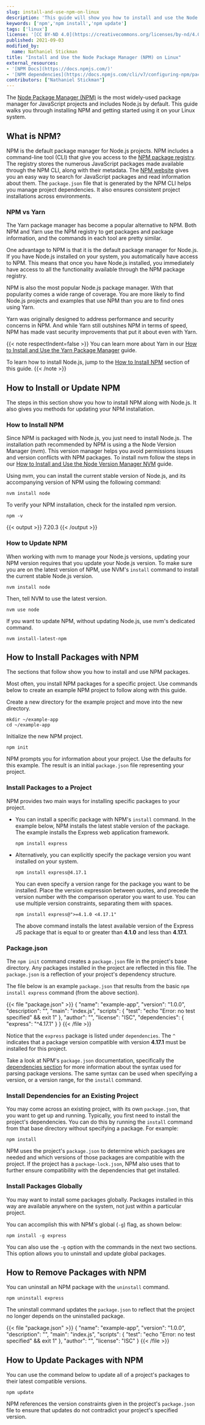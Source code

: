 ```yaml
---
slug: install-and-use-npm-on-linux
description: 'This guide will show you how to install and use the Node Package Manager (NPM), which gives you access to a vast Node.js repository, on Linux.'
keywords: ['npm','npm install','npm update']
tags: ['linux']
license: '[CC BY-ND 4.0](https://creativecommons.org/licenses/by-nd/4.0)'
published: 2021-09-03
modified_by:
  name: Nathaniel Stickman
title: "Install and Use the Node Package Manager (NPM) on Linux"
external_resources:
- '[NPM Docs](https://docs.npmjs.com/)'
- '[NPM dependencies](https://docs.npmjs.com/cli/v7/configuring-npm/package-json#dependencies)'
contributors: ["Nathaniel Stickman"]
---
```


The [Node Package Manager (NPM)](https://www.npmjs.com/) is the most widely-used package manager for JavaScript projects and includes Node.js by default. This guide walks you through installing NPM and getting started using it on your Linux system.

## What is NPM?

NPM is the default package manager for Node.js projects. NPM includes a command-line tool (CLI) that give you access to the [NPM package registry](https://docs.npmjs.com/cli/v7/using-npm/registry). The registry stores the numerous JavaScript packages made available through the NPM CLI, along with their metadata. The [NPM website](https://www.npmjs.com/) gives you an easy way to search for JavaScript packages and read information about them. The `package.json` file that is generated by the NPM CLI helps you manage project dependencies. It also ensures consistent project installations across environments.


### NPM vs Yarn

The Yarn package manager has become a popular alternative to NPM. Both NPM and Yarn use the NPM registry to get packages and package information, and the commands in each tool are pretty similar.

One advantage to NPM is that it is the default package manager for Node.js. If you have Node.js installed on your system, you automatically have access to NPM. This means that once you have Node.js installed, you immediately have access to all the functionality available through the NPM package registry.

NPM is also the most popular Node.js package manager. With that popularity comes a wide range of coverage. You are more likely to find Node.js projects and examples that use NPM than you are to find ones using Yarn.

Yarn was originally designed to address performance and security concerns in NPM. And while Yarn still outshines NPM in terms of speed, NPM has made vast security improvements that put it about even with Yarn.

{{< note respectIndent=false >}}
You can learn more about Yarn in our [How to Install and Use the Yarn Package Manager](/docs/guides/install-and-use-the-yarn-package-manager) guide.

To learn how to install Node.js, jump to the [How to Install NPM](#how-to-install-npm) section of this guide.
{{< /note >}}

## How to Install or Update NPM

The steps in this section show you how to install NPM along with Node.js. It also gives you methods for updating your NPM installation.

### How to Install NPM

Since NPM is packaged with Node.js, you just need to install Node.js. The installation path recommended by NPM is using a the Node Version Manager (nvm). This version manager helps you avoid permissions issues and version conflicts with NPM packages. To install nvm follow the steps in our [How to Install and Use the Node Version Manager NVM](/docs/guides/how-to-install-use-node-version-manager-nvm/#installing-and-configuring-nvm) guide.

Using nvm, you can install the current stable version of Node.js, and its accompanying version of NPM using the following command:

    nvm install node

To verify your NPM installation, check for the installed npm version.

    npm -v

{{< output >}}
7.20.3
{{< /output >}}

### How to Update NPM

When working with nvm to manage your Node.js versions, updating your NPM version requires that you update your Node.js version. To make sure you are on the latest version of NPM, use NVM's `install` command to install the current stable Node.js version.

    nvm install node

Then, tell NVM to use the latest version.

    nvm use node

If you want to update NPM, without updating Node.js, use nvm's dedicated command.

    nvm install-latest-npm

## How to Install Packages with NPM

The sections that follow show you how to install and use NPM packages.

Most often, you install NPM packages for a specific project. Use commands below to create an example NPM project to follow along with this guide.

Create a new directory for the example project and move into the new directory.

    mkdir ~/example-app
    cd ~/example-app

Initialize the new NPM project.

    npm init

NPM prompts you for information about your project. Use the defaults for this example. The result is an initial `package.json` file representing your project.

### Install Packages to a Project

NPM provides two main ways for installing specific packages to your project.

- You can install a specific package with NPM's `install` command. In the example below, NPM installs the latest stable version of the package. The example installs the Express web application framework.

      npm install express

- Alternatively, you can explicitly specify the package version you want installed on your system.

      npm install express@4.17.1

    You can even specify a version range for the package you want to be installed. Place the version expression between quotes, and precede the version number with the comparison operator you want to use. You can use multiple version constraints, separating them with spaces.

      npm install express@">=4.1.0 <4.17.1"

    The above command installs the latest available version of the Express JS package that is equal to or greater than **4.1.0** and less than **4.17.1**.

### Package.json

The `npm init` command creates a `package.json` file in the project's base directory. Any packages installed in the project are reflected in this file. The `package.json` is a reflection of your project's dependency structure.

The file below is an example `package.json` that results from the basic `npm install express` command (from the above section).

{{< file "package.json" >}}
{
  "name": "example-app",
  "version": "1.0.0",
  "description": "",
  "main": "index.js",
  "scripts": {
    "test": "echo \"Error: no test specified\" && exit 1"
  },
  "author": "",
  "license": "ISC",
  "dependencies": {
    "express": "^4.17.1"
  }
}
{{< /file >}}

Notice that the `express` package is listed under `dependencies`. The `^` indicates that a package version compatible with version **4.17.1** must be installed for this project.

Take a look at NPM's `package.json` documentation, specifically the [dependencies section](https://docs.npmjs.com/cli/v7/configuring-npm/package-json#dependencies) for more information about the syntax used for parsing package versions. The same syntax can be used when specifying a version, or a version range, for the `install` command.

### Install Dependencies for an Existing Project

You may come across an existing project, with its own `package.json`, that you want to get up and running. Typically, you first need to install the project's dependencies. You can do this by running the `install` command from that base directory without specifying a package. For example:

    npm install

NPM uses the project's `package.json` to determine which packages are needed and which versions of those packages are compatible with the project. If the project has a `package-lock.json`, NPM also uses that to further ensure compatibility with the dependencies that get installed.

### Install Packages Globally

You may want to install some packages globally. Packages installed in this way are available anywhere on the system, not just within a particular project.

You can accomplish this with NPM's global (`-g`) flag, as shown below:

    npm install -g express

You can also use the `-g` option with the commands in the next two sections. This option allows you to uninstall and update global packages.

## How to Remove Packages with NPM

You can uninstall an NPM package with the `uninstall` command.

    npm uninstall express

The uninstall command updates the  `package.json` to reflect that the project no longer depends on the uninstalled package.

{{< file "package.json" >}}
{
  "name": "example-app",
  "version": "1.0.0",
  "description": "",
  "main": "index.js",
  "scripts": {
    "test": "echo \"Error: no test specified\" && exit 1"
  },
  "author": "",
  "license": "ISC"
}
{{< /file >}}

## How to Update Packages with NPM

You can use the command below to update all of a project's packages to their latest compatible versions.

    npm update

NPM references the version constraints given in the project's `package.json` file to ensure that updates do not contradict your project's specified version.
